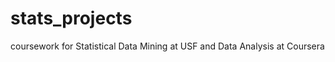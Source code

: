 stats_projects
==============

coursework for Statistical Data Mining at USF and Data Analysis at Coursera